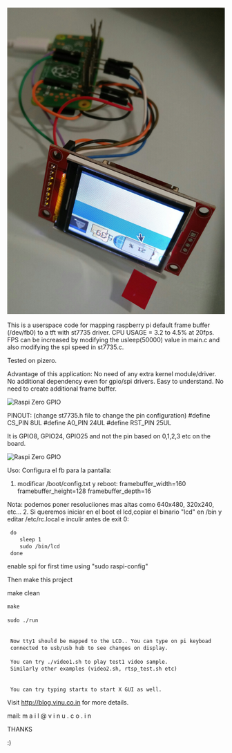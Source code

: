 ![Raspi Zero GPIO ](https://github.com/txurtxil/ST7735R-LCD/blob/master/RaspiTftST7735r.jpg "Raspi Zero GPIO")

This is a userspace code for mapping raspberry pi default frame buffer (/dev/fb0) to a tft with st7735 driver. CPU USAGE = 3.2 to 4.5% at 20fps.
FPS can be increased by modifying the usleep(50000) value in main.c and also modifying the spi speed in st7735.c. 

Tested on pizero.

Advantage of this application:
   No need of any extra kernel module/driver.
	 No additional dependency even for gpio/spi drivers.
	 Easy to understand.
	 No need to create additional frame buffer.


![Raspi Zero GPIO ](https://3.bp.blogspot.com/-vDlWZNzxu_k/XKd1quyoLvI/AAAAAAAAxMM/MOrpUz_p-TUvslAun3eVEdbaKADigilcwCLcBGAs/s1600/tft_1.8.PNG "Raspi Zero GPIO")

PINOUT: (change st7735.h file to change the pin configuration)
	#define CS_PIN  8UL
	#define A0_PIN  24UL
	#define RST_PIN 25UL

  It is GPIO8, GPIO24, GPIO25 and not the pin based on 0,1,2,3 etc on the board.

![Raspi Zero GPIO ](https://github.com/txurtxil/ST7735R-LCD/blob/master/rpi_zero_io_pinouts.jpg "Raspi Zero GPIO")


Uso:
  Configura el fb para la pantalla: 
  1. modificar /boot/config.txt y reboot:
   framebuffer_width=160
   framebuffer_height=128
   framebuffer_depth=16
   
   Nota: podemos poner resoluciiones mas altas como 640x480, 320x240, etc...
   2. Si queremos iniciar en el boot el lcd,copiar el binario "lcd" en /bin y
      editar /etc/rc.local e inculir antes de exit 0:
     
     do
        sleep 1
        sudo /bin/lcd
     done


  enable spi for first time using "sudo raspi-config"
   
  Then make this project
	 
   make clean

    make

    sudo ./run


	 Now tty1 should be mapped to the LCD.. You can type on pi keyboad
	 connected to usb/usb hub to see changes on display.

	 You can try ./video1.sh to play test1 video sample.
	 Similarly other examples (video2.sh, rtsp_test.sh etc)


	 You can try typing startx to start X GUI as well.


Visit http://blog.vinu.co.in for more details.

mail: m a i l @ v i n u . c o . i n 


THANKS 

:)
